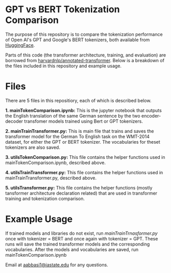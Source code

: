 # GPT vs BERT Tokenization Comparison

The purpose of this repository is to  compare the tokenization performance of Open AI's GPT and Google's BERT tokenizers, both available from [HuggingFace](https://huggingface.co/docs/transformers/v4.48.0/en/main_classes/tokenizer#transformers.PreTrainedTokenizer).
 
Parts of this code (the transformer architecture, training, and evaluation) are borrowed from [harvardnlp/annotated-transformer](https://github.com/harvardnlp/annotated-transformer). Below is a breakdown of the files included in this repository and example usage.

# Files
There are 5 files in this repositiory, each of which is described below.

**1. mainTokenComparison.ipynb:** This is the jupyter notebook that outputs the English translation of the same German sentence by the two encoder-decoder transfomer models trained using Bert or GPT tokenizers.

**2. mainTrainTransformer.py:** This is main file that trains and saves the transformer model for the German To English task on the WMT-2014 dataset, for either the GPT or BERT tokenizer. The vocabularies for theset tokenizers are also saved.

**3. utilsTokenComparison.py:** This file contains the helper functions used in mainTokenComparison.ipynb, described above.

**4. utilsTrainTransformer.py:** This file contains the helper functions used in mainTrainTransformer.py, described above.

**5. utilsTransformer.py:** This file contains the helper functions (mostly tansformer architecture declaration related) that are used in transformer training and tokenization comparison. 

# Example Usage
If trained models and libraries do not exist, run *mainTrainTrnasformer.py* once with tokenizer = BERT and once again with tokenizer = GPT. These runs will save the trained transformer models and the corresponding vocabularies. After the models and vocabularies are saved, run mainTokenComparison.ipynb


Email at aabbasi1@iastate.edu for any questions.
